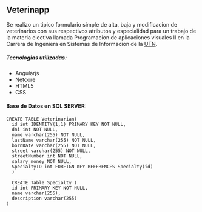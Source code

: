 ## Veterinapp

Se realizo un tipico formulario simple de alta, baja y modificacion de veterinarios con sus respectivos atributos y especialidad para un trabajo de la materia electiva llamada Programacion de aplicaciones visuales II en la Carrera de Ingeniera en Sistemas de Informacion de la [UTN].
 
##### Tecnologias utilizadas:

- Angularjs
- Netcore
- HTML5 
- CSS 

#### Base de Datos en SQL SERVER:

```
CREATE TABLE Veterinarian(
  id int IDENTITY(1,1) PRIMARY KEY NOT NULL,  
  dni int NOT NULL,  
  name varchar(255) NOT NULL,  
  lastName varchar(255) NOT NULL,
  bornDate varchar(255) NOT NULL,
  street varchar(255) NOT NULL,
  streetNumber int NOT NULL,
  salary money NOT NULL,
  SpecialtyID int FOREIGN KEY REFERENCES Specialty(id)
  )

  CREATE Table Specialty (
  id int PRIMARY KEY NOT NULL,
  name varchar(255),
  description varchar(255)
)
```




[UTN]: <https://www.frc.utn.edu.ar/>

